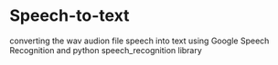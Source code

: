 # Speech-to-text
converting the wav audion file speech into text using Google Speech Recognition and python speech_recognition library

